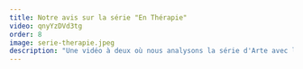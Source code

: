 ```yaml
---
title: Notre avis sur la série "En Thérapie"
video: qnyYzDVd3tg
order: 8
image: serie-therapie.jpeg
description: "Une vidéo à deux où nous analysons la série d'Arte avec l'oeil psy de Catherine et celui de Fabien. Est-elle réaliste ? Le psy est-il crédible ? Est-ce qu'on a passé un bon moment durant les 35 épisodes ? "
---
```

